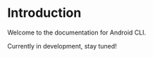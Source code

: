 # Introduction

Welcome to the documentation for Android CLI.

Currently in development, stay tuned!